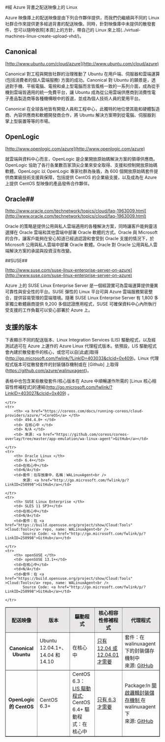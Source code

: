 ﻿<properties urlDisplayName="Endorsed distributions" pageTitle="在 Azure 中 Linux 的背書散發套件" metaKeywords="" description="了解在 Azure 背書散發套件上的 Linux，包括 Ubuntu、OpenLogic 和 SUSE 的準則。" metaCanonical="" services="virtual-machines" documentationCenter="" title="Linux on Azure-Endorsed Distributions" authors="szark" solutions="" manager="timlt" editor="tysonn" />

<tags ms.service="virtual-machines" ms.workload="infrastructure-services" ms.tgt_pltfrm="vm-linux" ms.devlang="na" ms.topic="article" ms.date="12/05/2014" ms.author="szark" />





#經 Azure 背書之配送映像上的 Linux

Azure 映像庫上的配送映像是由下列合作夥伴提供，而我們仍繼續與不同的 Linux 社群合作來提供更多經過背書的配送映像。同時，針對映像庫中未提供的散發套件，您可以隨時依照[本頁]上的方針，帶自己的 Linux 來上班(../virtual-machines-linux-create-upload-vhd/)。

## Canonical ##
 
[http://www.ubuntu.com/cloud/azure](http://www.ubuntu.com/cloud/azure)

Canonical 對工程與開放社群的治理推動了 Ubuntu 在用戶端、伺服器和雲端運算 (包括消費者的個人雲端服務) 方面的成功。Canonical 對 Ubuntu 的願景是，透過對手機、平板電腦、電視和桌上型電腦而言皆風格一致的一系列介面，成為從手機到雲端皆適用的統一免費平台，讓 Ubuntu 成為從公用雲端供應商到消費性電子產品製造商等各種機構眼中的首選，並成為個人技術人員的愛用平台。

Canonical 在全球各地皆有開發人員和工程中心，此獨特的地位使其能和硬體製造商、內容供應商和軟體開發商合作，將 Ubuntu 解決方案帶到從電腦、伺服器到掌上型裝置等等的市場。

## OpenLogic ##
 
[http://www.openlogic.com/azure](http://www.openlogic.com/azure)

就雲端與資料中心而言，OpenLogic 是企業開放原始碼解決方案的領導供應商。OpenLogic 協助了各行各業數百家頂尖企業來安全取得、支援和控制開放原始碼軟體。OpenLogic 以 OpenLogic 專家社群為後盾，為 600 個開放原始碼套件提供商業級技術支援與保障，包括提供 CentOS 的企業級支援，以及成為在 Azure 上提供 CentOS 型映像的產品發佈合作夥伴。

## Oracle##
[http://www.oracle.com/technetwork/topics/cloud/faq-1963009.html](http://www.oracle.com/technetwork/topics/cloud/faq-1963009.html)

Oracle 的策略是提供公用與私人雲端適用的各種解決方案，同時讓客戶能夠靈活選擇在 Oracle 雲端和其他雲端中部署 Oracle 軟體的方式。Oracle 與 Microsoft 的合作，讓客戶能夠在安心知道已經過認證和會受到 Oracle 支援的情況下，於 Microsoft 公用與私人雲端中部署 Oracle 軟體。Oracle 對 Oracle 公用與私人雲端解決方案的承諾與投資沒有改變。

##SUSE##
 
[http://www.suse.com/suse-linux-enterprise-server-on-azure](http://www.suse.com/suse-linux-enterprise-server-on-azure)

Azure 上的 SUSE Linux Enterprise Server 是一個經證實可為雲端運算提供優異可靠性與安全性的平台。SUSE 彈性的 Linux 平台可與 Azure 雲端服務緊密整合，提供容易管理的雲端環境。隨著 SUSE Linux Enterprise Server 有 1,800 多家獨立軟體廠商提供 9,200 多個認證應用程式，SUSE 可確保資料中心內所執行受支援的工作負載可以安心部署於 Azure 上。

## 支援的版本 ##

下表顯示不同的配送版本、Linux Integration Services (LIS) 驅動程式，以及經測試過可在 Azure 上運作的 Azure Linux 代理程式版本。依預設，LIS 驅動程式會內建於散發套件的核心，或您可以自[此處]取得(http://go.microsoft.com/fwlink/?LinkID=403033&clcid=0x409)。Linux 代理程式版本可從散發套件的封裝儲存機制或在 [Github] 上取得(https://github.com/azure/walinuxagent)。

表格中也包含某些散發套件/核心版本在 Azure 中順暢運作所需的 [Linux 核心相容性修補程式]的連結(http://go.microsoft.com/fwlink/?LinkID=403027&clcid=0x409) 。

<table border="1" width="600">
  <tr bgcolor="#E9E7E7">
		<th>配送映像</th>		
	    <th>版本</th>
	    <th>驅動程式</th>
		<th>核心相容性修補程式</th>
		<th>代理程式</th>
			</tr>
	<tr>
		<th>  Canonical Ubuntu </th>
		<td> Ubuntu 12.04.1+、14.04 和 14.10 </td>
		<td>在核心中</td>
		<td><a href="http://go.microsoft.com/fwlink/?LinkID=275152&clcid=0x409">只有 12.04 或 12.04.01 才需要</a></td>
		<td>套件：在 walinuxagent 下的封裝儲存機制中 <br />
			來源: <a href="http://go.microsoft.com/fwlink/p/?LinkID=250998">GitHub</a></td>
			</tr>
	<tr>
		<th> OpenLogic 的 CentOS </th>
		<td> CentOS 6.3+</td>
	    <td>CentOS 6.3： <a href="http://go.microsoft.com/fwlink/?LinkID=403033&clcid=0x409">LIS 驅動程式</a>; CentOS 6.4+ 驅動程式：在核心中</td>
		<td><a href="http://go.microsoft.com/fwlink/?LinkID=275153&clcid=0x409">只有 6.3 才需要</a></td>
		<td>Package:In <a href="http://olcentgbl.trafficmanager.net/openlogic/6/openlogic/x86_64/RPMS/">開啟邏輯封裝儲存機制 </a> 在 walinuxagent 下<br />
			來源: <a href="http://go.microsoft.com/fwlink/p/?LinkID=250998">GitHub</a></td>
 		
	</tr>
	<tr>
		<th> <a href="https://coreos.com/docs/running-coreos/cloud-providers/azure/">CoreOS</a> </th>
		<td> 494.4.0+ </td>
        <td> 在核心中 </td>
		<td> N/A </td>
		<td> 來源: <a href="https://github.com/coreos/coreos-overlay/tree/master/app-emulation/wa-linux-agent">GitHub</a></td>
		
	</tr>
	<tr>
		<th> Oracle Linux </th>
		<td> 6.4+</td>
        <td>在核心中</td>
		<td>N/A</td>
		<td>套件：在存放庫中，名稱：WALinuxAgent<br />
			來源: <a href="http://go.microsoft.com/fwlink/p/?LinkID=250998">GitHub</a></td>
		
	</tr>
	<tr>
		<th> SUSE Linux Enterprise </th>
		<td> SLES 11 SP3+</td>
        <td>在核心中</td>
		<td>N/A</td>
		<td>套件：在 <a href="https://build.opensuse.org/project/show/Cloud:Tools" >Cloud:Tools</a> repo, name: WALinuxAgent<br />
			Source Code: <a href="http://go.microsoft.com/fwlink/p/?LinkID=250998">GitHub</a></td>
		
	</tr>
	<tr>
		<th> openSUSE </th>
		<td> openSUSE 13.1+</td>
		<td>在核心中</td>
		<td>N/A</td>
		<td>套件：在 <a href="https://build.opensuse.org/project/show/Cloud:Tools" >Cloud:Tools</a> repo, name: WALinuxAgent<br />
			Source Code: <a href="http://go.microsoft.com/fwlink/p/?LinkID=250998">GitHub</a></td>
		
	</tr>
</table>


<!--HONumber=35.1-->
